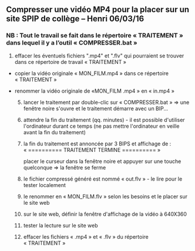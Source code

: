 ## Compresser une vidéo MP4 pour la placer sur un site SPIP de collège – Henri 06/03/16

### NB : Tout le travail se fait dans le répertoire « TRAITEMENT » dans lequel il y a l’outil « COMPRESSER.bat »

1. effacer les éventuels fichiers ".mp4" et ".flv" qui pourraient se trouver dans ce répertoire de travail « TRAITEMENT »

* copier la vidéo originale « MON_FILM.mp4 » dans ce répertoire « TRAITEMENT »

* renommer la vidéo originale de «MON_FILM .mp4 » en « in.mp4 »

    5) lancer le traitement par double-clic sur « COMPRESSER.bat »
=> une fenêtre noire s'ouvre et le traitement démarre avec un BIP...

    6) attendre la fin du traitement (qq. minutes) - il est possible d'utiliser l'ordinateur durant ce temps
(ne pas mettre l'ordinateur en veille avant la fin du traitement)

    7) la fin du traitement est annoncée par 3 BIPS et affichage de :
 « ========== TRAITEMENT TERMINE ========== »

       placer le curseur dans la fenêtre noire et appuyer sur une touche quelconque
=> la fenêtre se ferme

    8) le fichier compressé généré est nommé « out.flv » - le lire pour le tester localement

    9)  le renommer en « MON_FILM.flv » selon les besoins et le placer sur le site web

    10)  sur le site web, définir la fenêtre d'affichage de la vidéo à 640X360

    11)  tester la lecture sur le site web

    12)  effacer les fichiers « .mp4 » et « .flv » du répertoire « TRAITEMENT »

